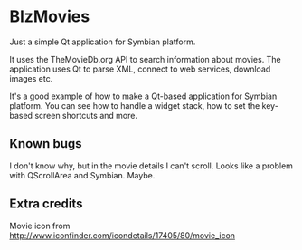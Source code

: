 BlzMovies
=========

Just a simple Qt application for Symbian platform.

It uses the TheMovieDb.org API to search information about movies.
The application uses Qt to parse XML, connect to web services,
download images etc. 

It's a good example of how to make a Qt-based application for
Symbian platform. You can see how to handle a widget stack,
how to set the key-based screen shortcuts and more.

Known bugs
----------

I don't know why, but in the movie details I can't scroll.
Looks like a problem with QScrollArea and Symbian. Maybe.

Extra credits
-------------

Movie icon from http://www.iconfinder.com/icondetails/17405/80/movie_icon


